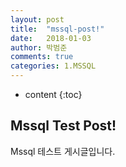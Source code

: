 ```yaml
---
layout: post
title:  "mssql-post!"
date:   2018-01-03
author: 박범준
comments: true
categories: 1.MSSQL
---
```


* content
{:toc}

## Mssql Test Post!

Mssql 테스트 게시글입니다.
